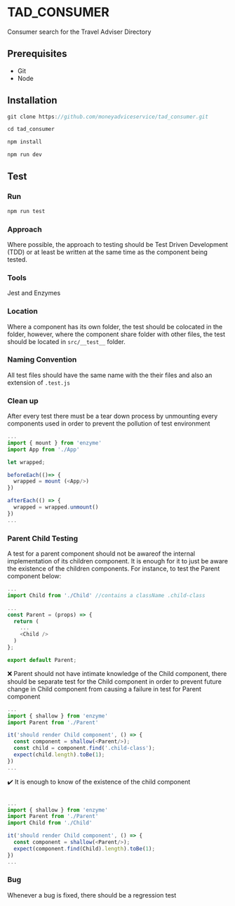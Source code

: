 # TAD_CONSUMER

Consumer search for the Travel Adviser Directory

## Prerequisites

- Git
- Node

## Installation

```javascript
git clone https://github.com/moneyadviceservice/tad_consumer.git

cd tad_consumer

npm install

npm run dev
```

## Test

### Run
```javascript
npm run test
```

### Approach
Where possible, the approach to testing should be Test Driven Development (TDD) or at least be written at the same time as the component being tested.

### Tools
Jest and Enzymes

### Location
Where a component has its own folder, the test should be colocated in the folder, however, where the component share  folder with other files, the test should be located in `src/__test__` folder.

### Naming Convention
All test files should have the same name with the their files and also an extension of `.test.js`

### Clean up
After every test there must be a tear down process by unmounting every components used in order to prevent the pollution of test environment
```javascript
...
import { mount } from 'enzyme'
import App from './App'

let wrapped;

beforeEach(()=> {
  wrapped = mount (<App/>)
})

afterEach(() => {
  wrapped = wrapped.unmount()
})
...
```

### Parent Child Testing
A test for a parent component should not be awareof the internal implementation of its children component. It is enough for it to just be aware the existence of the children components. For instance, to test the Parent component below:

```javascript
...
import Child from './Child' //contains a className .child-class

...
const Parent = (props) => {
  return (
    ...
    <Child />
  )
};

export default Parent;
```
:x: Parent should not have intimate knowledge of the Child component, there should be separate test for the Child component in order to prevent future change in Child component from causing a failure in test for Parent component
```javascript
...
import { shallow } from 'enzyme'
import Parent from './Parent'

it('should render Child component', () => {
  const component = shallow(<Parent/>);
  const child = component.find('.child-class');
  expect(child.length).toBe(1);
})
...
```
:heavy_check_mark: It is enough to know of the existence of the child component
```javascript

...
import { shallow } from 'enzyme'
import Parent from './Parent'
import Child from './Child'

it('should render Child component', () => {
  const component = shallow(<Parent/>);
  expect(component.find(Child).length).toBe(1);
})
...
```

### Bug
Whenever a bug is fixed, there should be a regression test
